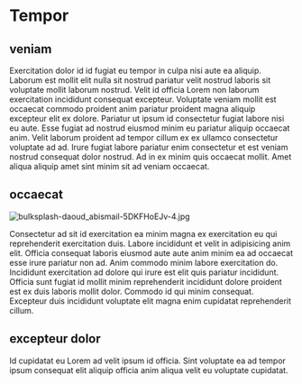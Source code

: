 # Tempor

## veniam

Exercitation dolor id id fugiat eu tempor in culpa nisi aute ea aliquip. Laborum est mollit elit nulla sit nostrud pariatur velit nostrud laboris sit voluptate mollit laborum nostrud. Velit id officia Lorem non laborum exercitation incididunt consequat excepteur. Voluptate veniam mollit est occaecat commodo proident anim pariatur proident magna aliquip excepteur elit ex dolore. Pariatur ut ipsum id consectetur fugiat labore nisi eu aute. Esse fugiat ad nostrud eiusmod minim eu pariatur aliquip occaecat anim. Velit laborum proident ad tempor cillum ex ex ullamco consectetur voluptate ad ad. Irure fugiat labore pariatur enim consectetur et est veniam nostrud consequat dolor nostrud. Ad in ex minim quis occaecat mollit. Amet aliqua aliquip amet sint minim sit ad veniam occaecat.

## occaecat

<img class="bordered" src="/_merged_assets/_static/images/bulksplash-daoud_abismail-5DKFHoEJv-4.jpg" alt="bulksplash-daoud_abismail-5DKFHoEJv-4.jpg" />

Consectetur ad sit id exercitation ea minim magna ex exercitation eu qui reprehenderit exercitation duis. Labore incididunt et velit in adipisicing anim elit. Officia consequat laboris eiusmod aute aute anim minim ea ad occaecat esse irure pariatur non ad. Anim commodo minim labore exercitation do. Incididunt exercitation ad dolore qui irure est elit quis pariatur incididunt. Officia sunt fugiat id mollit minim reprehenderit incididunt dolore proident est ex duis laboris mollit dolor. Commodo id qui minim consequat. Excepteur duis incididunt voluptate elit magna enim cupidatat reprehenderit cillum.

## excepteur dolor

Id cupidatat eu Lorem ad velit ipsum id officia. Sint voluptate ea ad tempor ipsum consequat elit aliquip officia anim aliqua velit eu voluptate cupidatat.